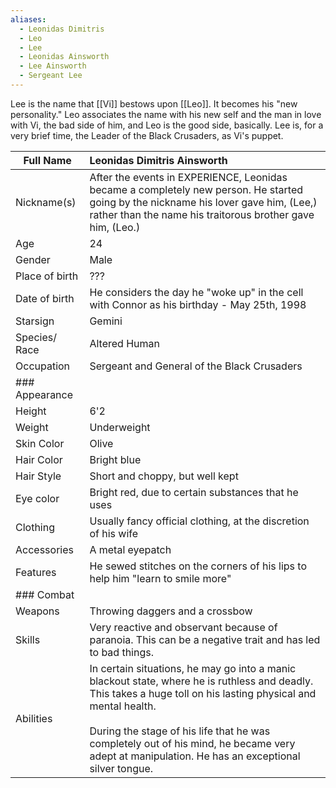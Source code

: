 ```yaml
---
aliases:
  - Leonidas Dimitris
  - Leo
  - Lee
  - Leonidas Ainsworth
  - Lee Ainsworth
  - Sergeant Lee
---
```

Lee is the name that [[Vi]] bestows upon [[Leo]]. It becomes his "new personality." Leo associates the name with his new self and the man in love with Vi, the bad side of him, and Leo is the good side, basically. Lee is, for a very brief time, the Leader of the Black Crusaders, as Vi's puppet.

| Full Name      | Leonidas Dimitris Ainsworth                                                                                                                                                                                                                                                                                             |
| -------------- | :---------------------------------------------------------------------------------------------------------------------------------------------------------------------------------------------------------------------------------------------------------------------------------------------------------------------- |
| Nickname(s)    | After the events in EXPERIENCE, Leonidas became a completely new person. He started going by the nickname his lover gave him, (Lee,) rather than the name his traitorous brother gave him, (Leo.)                                                                                                                       |
| Age            | 24                                                                                                                                                                                                                                                                                                                      |
| Gender         | Male                                                                                                                                                                                                                                                                                                                    |
| Place of birth | ???                                                                                                                                                                                                                                                                                                                     |
| Date of birth  | He considers the day he "woke up" in the cell with Connor as his birthday - May 25th, 1998                                                                                                                                                                                                                              |
| Starsign       | Gemini                                                                                                                                                                                                                                                                                                                  |
| Species/ Race  | Altered Human                                                                                                                                                                                                                                                                                                           |
| Occupation     | Sergeant and General of the Black Crusaders                                                                                                                                                                                                                                                                             |
| ### Appearance |                                                                                                                                                                                                                                                                                                                         |
| Height         | 6'2                                                                                                                                                                                                                                                                                                                     |
| Weight         | Underweight                                                                                                                                                                                                                                                                                                             |
| Skin Color     | Olive                                                                                                                                                                                                                                                                                                                   |
| Hair Color     | Bright blue                                                                                                                                                                                                                                                                                                             |
| Hair Style     | Short and choppy, but well kept                                                                                                                                                                                                                                                                                         |
| Eye color      | Bright red, due to certain substances that he uses                                                                                                                                                                                                                                                                      |
| Clothing       | Usually fancy official clothing, at the discretion of his wife                                                                                                                                                                                                                                                          |
| Accessories    | A metal eyepatch                                                                                                                                                                                                                                                                                                        |
| Features       | He sewed stitches on the corners of his lips to help him "learn to smile more"                                                                                                                                                                                                                                          |
| ### Combat     |                                                                                                                                                                                                                                                                                                                         |
| Weapons        | Throwing daggers and a crossbow                                                                                                                                                                                                                                                                                         |
| Skills         | Very reactive and observant because of paranoia. This can be a negative trait and has led to bad things.                                                                                                                                                                                                                |
| Abilities      | In certain situations, he may go into a manic blackout state, where he is ruthless and deadly. This takes a huge toll on his lasting physical and mental health.<br><br>During the stage of his life that he was completely out of his mind, he became very adept at manipulation. He has an exceptional silver tongue. |